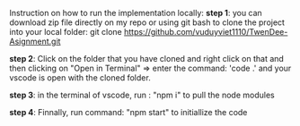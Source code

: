 Instruction on how to run the implementation locally:
**step 1**: you can download zip file directly on my repo or using git bash to clone the project into your local folder: git clone https://github.com/vuduyviet1110/TwenDee-Asignment.git

**step 2**: Click on the folder that you have cloned and right click on that and then clicking on "Open in Terminal" => enter the command: 'code .' and your vscode is open with the cloned folder.

**step 3**: in the terminal of vscode, run : "npm i" to pull the node modules

**step 4**: Finnally, run command: "npm start" to initiallize the code

